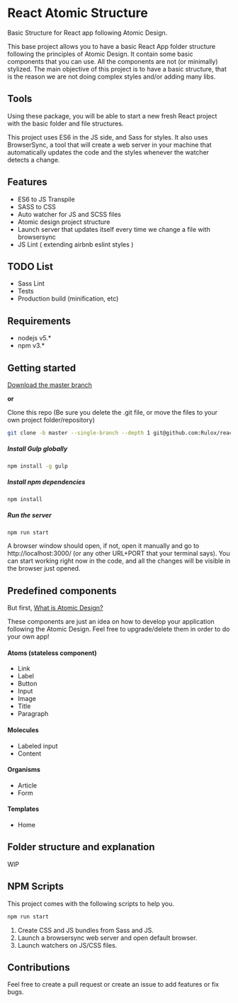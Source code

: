 # React Atomic Structure

Basic Structure for React app following Atomic Design.

This base project allows you to have a basic React App folder structure following the principles of Atomic Design.
It contain some basic components that you can use. All the components are not (or minimally) stylized. The main objective
of this project is to have a basic structure, that is the reason we are not doing complex styles and/or adding many libs.

## Tools

Using these package, you will be able to start a new fresh React project with the basic folder and file structures.

This project uses ES6 in the JS side, and Sass for styles. It also uses BrowserSync, a tool that will create a
web server in your machine that automatically updates the code and the styles whenever the watcher detects a change.

## Features

* ES6 to JS Transpile
* SASS to CSS 
* Auto watcher for JS and SCSS files
* Atomic design project structure
* Launch server that updates itself every time we change a file with browsersync
* JS Lint ( extending airbnb eslint styles )

## TODO List
* Sass Lint
* Tests
* Production build (minification, etc)

## Requirements
* nodejs v5.*
* npm v3.*


## Getting started

[Download the master branch](https://github.com/Rulox/react-atomic-structure/archive/master.zip)

**or**

Clone this repo (Be sure you delete the .git file, or move the files to your own project folder/repository)
```bash
git clone -b master --single-branch --depth 1 git@github.com:Rulox/react-atomic-structure.git
```

##### Install Gulp globally
```bash
npm install -g gulp
```

##### Install npm dependencies
```bash
npm install
```

##### Run the server
```bash
npm run start
```
A browser window should open, if not, open it manually and go to http://localhost:3000/ (or any other URL+PORT that your terminal says). You can start working right now in the code, and all the changes will be visible in the browser just opened.

## Predefined components
But first, [What is Atomic Design?](http://bradfrost.com/blog/post/atomic-web-design/)

These components are just an idea on how to develop your application following the Atomic Design. Feel free to upgrade/delete
them in order to do your own app!

#### Atoms (stateless component)
* Link
* Label
* Button
* Input
* Image
* Title
* Paragraph

#### Molecules
* Labeled input
* Content

#### Organisms
* Article
* Form

#### Templates
* Home

## Folder structure and explanation
WIP

## NPM Scripts
This project comes with the following scripts to help you.

```bash
npm run start
```
1. Create CSS and JS bundles from Sass and JS.
2. Launch a browsersync web server and open default browser.
3. Launch watchers on JS/CSS files.

## Contributions
Feel free to create a pull request or create an issue to add features or fix bugs.
